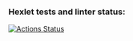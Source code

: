 ### Hexlet tests and linter status:
[![Actions Status](https://github.com/FatherOctber/java-project-lvl1/workflows/hexlet-check/badge.svg)](https://github.com/FatherOctber/java-project-lvl1/actions)